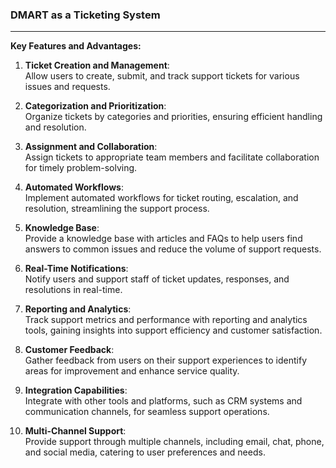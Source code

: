 ### **DMART as a Ticketing System**

---

**Key Features and Advantages:**

1. **Ticket Creation and Management**:  
   Allow users to create, submit, and track support tickets for various issues and requests.

2. **Categorization and Prioritization**:  
   Organize tickets by categories and priorities, ensuring efficient handling and resolution.

3. **Assignment and Collaboration**:  
   Assign tickets to appropriate team members and facilitate collaboration for timely problem-solving.

4. **Automated Workflows**:  
   Implement automated workflows for ticket routing, escalation, and resolution, streamlining the support process.

5. **Knowledge Base**:  
   Provide a knowledge base with articles and FAQs to help users find answers to common issues and reduce the volume of support requests.

6. **Real-Time Notifications**:  
   Notify users and support staff of ticket updates, responses, and resolutions in real-time.

7. **Reporting and Analytics**:  
   Track support metrics and performance with reporting and analytics tools, gaining insights into support efficiency and customer satisfaction.

8. **Customer Feedback**:  
   Gather feedback from users on their support experiences to identify areas for improvement and enhance service quality.

9. **Integration Capabilities**:  
   Integrate with other tools and platforms, such as CRM systems and communication channels, for seamless support operations.

10. **Multi-Channel Support**:  
    Provide support through multiple channels, including email, chat, phone, and social media, catering to user preferences and needs.
